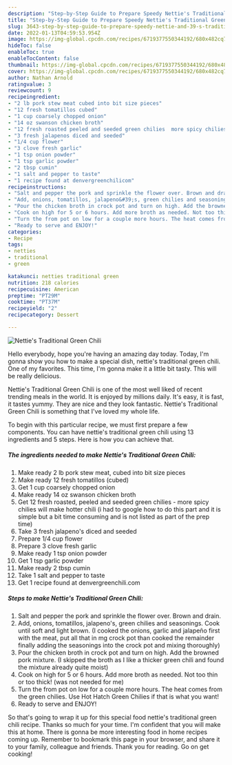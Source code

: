 ```yaml
---
description: "Step-by-Step Guide to Prepare Speedy Nettie's Traditional Green Chili"
title: "Step-by-Step Guide to Prepare Speedy Nettie's Traditional Green Chili"
slug: 3643-step-by-step-guide-to-prepare-speedy-nettie-and-39-s-traditional-green-chili
date: 2022-01-13T04:59:53.954Z
image: https://img-global.cpcdn.com/recipes/6719377550344192/680x482cq70/netties-traditional-green-chili-recipe-main-photo.jpg
hideToc: false
enableToc: true
enableTocContent: false
thumbnail: https://img-global.cpcdn.com/recipes/6719377550344192/680x482cq70/netties-traditional-green-chili-recipe-main-photo.jpg
cover: https://img-global.cpcdn.com/recipes/6719377550344192/680x482cq70/netties-traditional-green-chili-recipe-main-photo.jpg
author: Nathan Arnold
ratingvalue: 3
reviewcount: 9
recipeingredient:
- "2 lb pork stew meat cubed into bit size pieces"
- "12 fresh tomatillos cubed"
- "1 cup coarsely chopped onion"
- "14 oz swanson chicken broth"
- "12 fresh roasted peeled and seeded green chilies  more spicy chilies will make hotter chili i had to google how to do this part and it is simple but a bit time consuming and is not listed as part of the prep time"
- "3 fresh jalapenos diced and seeded"
- "1/4 cup flower"
- "3 clove fresh garlic"
- "1 tsp onion powder"
- "1 tsp garlic powder"
- "2 tbsp cumin"
- "1 salt and pepper to taste"
- "1 recipe found at denvergreenchilicom"
recipeinstructions:
- "Salt and pepper the pork and sprinkle the flower over. Brown and drain."
- "Add, onions, tomatillos, jalapeno&#39;s, green chilies and seasonings. Cook until soft and light brown. (I cooked the onions, garlic and jalapeño first with the meat, put all that in mg crock pot than cooked the remainder finally adding the seasonings into the crock pot and mixing thoroughly)"
- "Pour the chicken broth in crock pot and turn on high. Add the browned pork mixture. (I skipped the broth as I like a thicker green chili and found the mixture already quite moist)"
- "Cook on high for 5 or 6 hours. Add more broth as needed. Not too thin or too thick! (was not needed for me)"
- "Turn the from pot on low for a couple more hours. The heat comes from the green chilies. Use Hot Hatch Green Chilies if that is what you want!"
- "Ready to serve and ENJOY!"
categories:
- Recipe
tags:
- netties
- traditional
- green

katakunci: netties traditional green 
nutrition: 218 calories
recipecuisine: American
preptime: "PT29M"
cooktime: "PT37M"
recipeyield: "2"
recipecategory: Dessert

---
```



![Nettie&#39;s Traditional Green Chili](https://img-global.cpcdn.com/recipes/6719377550344192/680x482cq70/netties-traditional-green-chili-recipe-main-photo.jpg)

Hello everybody, hope you're having an amazing day today. Today, I'm gonna show you how to make a special dish, nettie&#39;s traditional green chili. One of my favorites. This time, I'm gonna make it a little bit tasty. This will be really delicious.



Nettie&#39;s Traditional Green Chili is one of the most well liked of recent trending meals in the world. It is enjoyed by millions daily. It's easy, it is fast, it tastes yummy. They are nice and they look fantastic. Nettie&#39;s Traditional Green Chili is something that I've loved my whole life.


To begin with this particular recipe, we must first prepare a few components. You can have nettie&#39;s traditional green chili using 13 ingredients and 5 steps. Here is how you can achieve that.

<!--inarticleads1-->

##### The ingredients needed to make Nettie&#39;s Traditional Green Chili:

1. Make ready 2 lb pork stew meat, cubed into bit size pieces
1. Make ready 12 fresh tomatillos (cubed)
1. Get 1 cup coarsely chopped onion
1. Make ready 14 oz swanson chicken broth
1. Get 12 fresh roasted, peeled and seeded green chilies - more spicy chilies will make hotter chili (i had to google how to do this part and it is simple but a bit time consuming and is not listed as part of the prep time)
1. Take 3 fresh jalapeno&#39;s diced and seeded
1. Prepare 1/4 cup flower
1. Prepare 3 clove fresh garlic
1. Make ready 1 tsp onion powder
1. Get 1 tsp garlic powder
1. Make ready 2 tbsp cumin
1. Take 1 salt and pepper to taste
1. Get 1 recipe found at denvergreenchili.com




<!--inarticleads2-->

##### Steps to make Nettie&#39;s Traditional Green Chili:

1. Salt and pepper the pork and sprinkle the flower over. Brown and drain.
1. Add, onions, tomatillos, jalapeno&#39;s, green chilies and seasonings. Cook until soft and light brown. (I cooked the onions, garlic and jalapeño first with the meat, put all that in mg crock pot than cooked the remainder finally adding the seasonings into the crock pot and mixing thoroughly)
1. Pour the chicken broth in crock pot and turn on high. Add the browned pork mixture. (I skipped the broth as I like a thicker green chili and found the mixture already quite moist)
1. Cook on high for 5 or 6 hours. Add more broth as needed. Not too thin or too thick! (was not needed for me)
1. Turn the from pot on low for a couple more hours. The heat comes from the green chilies. Use Hot Hatch Green Chilies if that is what you want!
1. Ready to serve and ENJOY!



So that's going to wrap it up for this special food nettie&#39;s traditional green chili recipe. Thanks so much for your time. I'm confident that you will make this at home. There is gonna be more interesting food in home recipes coming up. Remember to bookmark this page in your browser, and share it to your family, colleague and friends. Thank you for reading. Go on get cooking!
